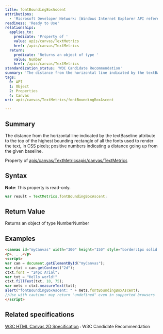 ```yaml
---
title: fontBoundingBoxAscent
attributions:
  - 'Microsoft Developer Network: [Windows Internet Explorer API reference Article](http://msdn.microsoft.com/en-us/library/ie/hh828809%28v=vs.85%29.aspx)'
readiness: 'Ready to Use'
relationships:
  applies_to:
    predicate: 'Property of '
    value: apis/canvas/TextMetrics
    href: /apis/canvas/TextMetrics
  return:
    predicate: 'Returns an object of type '
    value: Number
    href: /apis/canvas/TextMetrics
standardization_status: 'W3C Candidate Recommendation'
summary: 'The distance from the horizontal line indicated by the textBaseline attribute to the top of the highest bounding rectangle of all the fonts used to render the text, in CSS pixels; positive numbers indicating a distance going up from the given baseline.'
tags:
  0: API
  1: Object
  2: Properties
  4: Canvas
uri: apis/canvas/TextMetrics/fontBoundingBoxAscent

---
```

## <span>Summary</span>

The distance from the horizontal line indicated by the textBaseline attribute to the top of the highest bounding rectangle of all the fonts used to render the text, in CSS pixels; positive numbers indicating a distance going up from the given baseline.

Property of [apis/canvas/TextMetrics](/apis/canvas/TextMetrics)[apis/canvas/TextMetrics](/apis/canvas/TextMetrics)

## <span>Syntax</span>

**Note**: This property is read-only.

``` js
var result = TextMetrics.fontBoundingBoxAscent;
```

## <span>Return Value</span>

Returns an object of type NumberNumber

## <span>Examples</span>

``` html
<canvas id="myCanvas" width="300" height="150" style="border:1px solid blue;"></canvas>
<p>. . .</p>
<script>
var can = document.getElementById("myCanvas");
var ctxt = can.getContext("2d");
ctxt.font = "24px Arial";
var txt = "Hello world!"
ctxt.fillText(txt, 10, 75);
var mets = ctxt.measureText(txt);
alert("fontBoundingBoxAscent: " + mets.fontBoundingBoxAscent);
//Use with caution: may return "undefined" even in supported browsers
</script>
```

## <span>Related specifications</span>

[W3C HTML Canvas 2D Specification](http://www.w3.org/TR/2012/CR-2dcontext-20121217/)
:   W3C Candidate Recommendation
